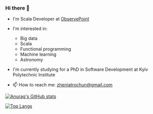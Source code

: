 ### Hi there 👋

- I'm Scala Developer at [ObservePoint](https://www.observepoint.com/)

- I'm interested in:  
  - Big data  
  - Scala  
  - Functional programming  
  - Machine learning  
  - Astronomy  

- I'm currently studying for a PhD in Software Development at Kyiv Polytechnic Institute

- 📫 How to reach me: zheniatrochun@gmail.com

[![Anurag's GitHub stats](https://github-readme-stats.vercel.app/api?username=zheniatrochun&count_private=true&theme=tokyonight)](https://github.com/anuraghazra/github-readme-stats)

[![Top Langs](https://github-readme-stats.vercel.app/api/top-langs/?username=zheniatrochun&layout=compact&hide=css,html&theme=tokyonight)](https://github.com/anuraghazra/github-readme-stats)
